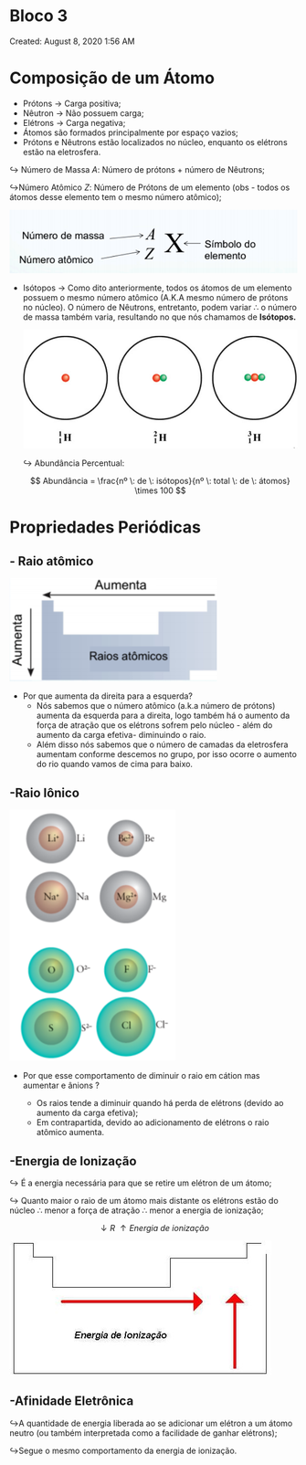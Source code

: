 # Bloco 3

Created: August 8, 2020 1:56 AM

# Composição de um Átomo

- Prótons $\rightarrow$ Carga positiva;
- Nêutron $\rightarrow$ Não possuem carga;
- Elétrons $\rightarrow$ Carga negativa;
- Átomos são formados principalmente por espaço vazios;
- Prótons e Nêutrons estão localizados no núcleo, enquanto os elétrons estão na eletrosfera.

$\hookrightarrow$ Número de Massa $A$: Número de prótons + número de Nêutrons;

$\hookrightarrow$Número Atômico $Z$:  Número de Prótons de um elemento (obs - todos os átomos desse elemento tem o mesmo número atômico);

![Bloco%203%20c92c7b2ae0ae4cfd93ba540bba630434/Screen_Shot_2020-08-07_at_11.41.42_AM.png](Bloco%203%20c92c7b2ae0ae4cfd93ba540bba630434/Screen_Shot_2020-08-07_at_11.41.42_AM.png)

- Isótopos $\rightarrow$ Como dito anteriormente, todos os átomos de um elemento possuem o mesmo número atômico (A.K.A mesmo número de prótons no núcleo). O número de Nêutrons, entretanto, podem variar $\therefore$ o número de massa também varia, resultando no que nós chamamos de **Isótopos.**
    
    ![Bloco%203%20c92c7b2ae0ae4cfd93ba540bba630434/Screen_Shot_2020-08-07_at_11.46.11_AM.png](Bloco%203%20c92c7b2ae0ae4cfd93ba540bba630434/Screen_Shot_2020-08-07_at_11.46.11_AM.png)
    
    $\hookrightarrow$ Abundância Percentual:
    
    $$
    Abundância = \frac{nº \: de \: isótopos}{nº \: total \: de \: átomos} \times 100
    $$
    

# Propriedades Periódicas

## - Raio atômico

![Bloco%203%20c92c7b2ae0ae4cfd93ba540bba630434/Screen_Shot_2020-08-07_at_12.00.28_PM.png](Bloco%203%20c92c7b2ae0ae4cfd93ba540bba630434/Screen_Shot_2020-08-07_at_12.00.28_PM.png)

- Por que aumenta da direita para a esquerda?
    - Nós sabemos que o número atômico (a.k.a número de prótons) aumenta da esquerda para a direita, logo também há o aumento da força de atração que os elétrons sofrem pelo núcleo - além do aumento da carga efetiva-  diminuindo o raio.
    - Além disso nós sabemos que o número de camadas da eletrosfera aumentam conforme descemos no grupo, por isso ocorre o aumento do rio quando vamos de cima para baixo.

## -Raio  Iônico

![Bloco%203%20c92c7b2ae0ae4cfd93ba540bba630434/Screen_Shot_2020-08-07_at_12.05.51_PM.png](Bloco%203%20c92c7b2ae0ae4cfd93ba540bba630434/Screen_Shot_2020-08-07_at_12.05.51_PM.png)

- Por que esse comportamento de diminuir o raio em cátion mas aumentar e ânions ?
    
    
    - Os raios tende a diminuir quando há perda de elétrons (devido ao aumento da carga efetiva);
    - Em contrapartida, devido ao adicionamento de elétrons o raio atômico aumenta.
    

## -Energia de Ionização

$\hookrightarrow$ É a energia necessária para que se retire um elétron de um átomo;

$\hookrightarrow$ Quanto maior o raio de um átomo mais distante os elétrons estão do núcleo $\therefore$ menor a força de atração $\therefore$ menor a energia de ionização;

$$
\downarrow R \: \uparrow Energia \: de \: ionização  
$$

![Bloco%203%20c92c7b2ae0ae4cfd93ba540bba630434/energia-ionizacao2.jpg](Bloco%203%20c92c7b2ae0ae4cfd93ba540bba630434/energia-ionizacao2.jpg)

## -Afinidade Eletrônica

$\hookrightarrow$A quantidade de energia liberada ao se adicionar um elétron a um átomo neutro (ou também interpretada como a facilidade de ganhar elétrons);

$\hookrightarrow$Segue o mesmo comportamento da energia de ionização.